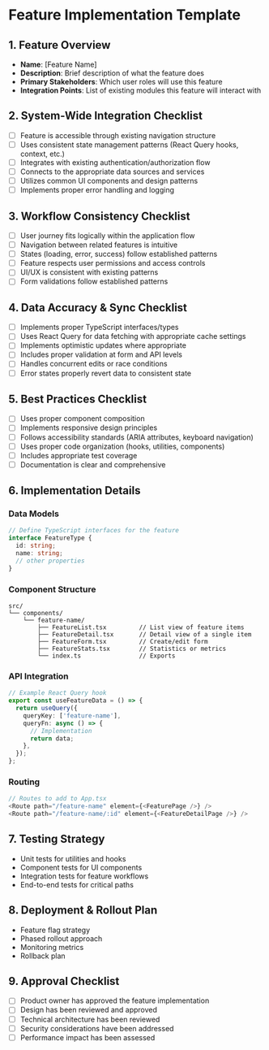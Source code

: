 # Feature Implementation Template

## 1. Feature Overview
- **Name**: [Feature Name]
- **Description**: Brief description of what the feature does
- **Primary Stakeholders**: Which user roles will use this feature
- **Integration Points**: List of existing modules this feature will interact with

## 2. System-Wide Integration Checklist
- [ ] Feature is accessible through existing navigation structure
- [ ] Uses consistent state management patterns (React Query hooks, context, etc.)
- [ ] Integrates with existing authentication/authorization flow
- [ ] Connects to the appropriate data sources and services
- [ ] Utilizes common UI components and design patterns
- [ ] Implements proper error handling and logging

## 3. Workflow Consistency Checklist
- [ ] User journey fits logically within the application flow
- [ ] Navigation between related features is intuitive
- [ ] States (loading, error, success) follow established patterns
- [ ] Feature respects user permissions and access controls
- [ ] UI/UX is consistent with existing patterns
- [ ] Form validations follow established patterns

## 4. Data Accuracy & Sync Checklist
- [ ] Implements proper TypeScript interfaces/types
- [ ] Uses React Query for data fetching with appropriate cache settings
- [ ] Implements optimistic updates where appropriate
- [ ] Includes proper validation at form and API levels
- [ ] Handles concurrent edits or race conditions
- [ ] Error states properly revert data to consistent state

## 5. Best Practices Checklist
- [ ] Uses proper component composition
- [ ] Implements responsive design principles
- [ ] Follows accessibility standards (ARIA attributes, keyboard navigation)
- [ ] Uses proper code organization (hooks, utilities, components)
- [ ] Includes appropriate test coverage
- [ ] Documentation is clear and comprehensive

## 6. Implementation Details

### Data Models
```typescript
// Define TypeScript interfaces for the feature
interface FeatureType {
  id: string;
  name: string;
  // other properties
}
```

### Component Structure
```
src/
└── components/
    └── feature-name/
        ├── FeatureList.tsx         // List view of feature items
        ├── FeatureDetail.tsx       // Detail view of a single item
        ├── FeatureForm.tsx         // Create/edit form
        ├── FeatureStats.tsx        // Statistics or metrics
        └── index.ts                // Exports
```

### API Integration
```typescript
// Example React Query hook
export const useFeatureData = () => {
  return useQuery({
    queryKey: ['feature-name'],
    queryFn: async () => {
      // Implementation
      return data;
    },
  });
};
```

### Routing
```typescript
// Routes to add to App.tsx
<Route path="/feature-name" element={<FeaturePage />} />
<Route path="/feature-name/:id" element={<FeatureDetailPage />} />
```

## 7. Testing Strategy
- Unit tests for utilities and hooks
- Component tests for UI components
- Integration tests for feature workflows
- End-to-end tests for critical paths

## 8. Deployment & Rollout Plan
- Feature flag strategy
- Phased rollout approach
- Monitoring metrics
- Rollback plan

## 9. Approval Checklist
- [ ] Product owner has approved the feature implementation
- [ ] Design has been reviewed and approved
- [ ] Technical architecture has been reviewed
- [ ] Security considerations have been addressed
- [ ] Performance impact has been assessed
